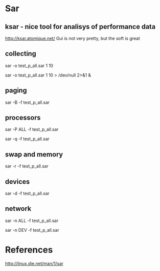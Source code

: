 # Sar

## ksar - nice tool for analisys of performance data

   http://ksar.atomique.net/
   Gui is not very pretty, but the soft is great

## collecting

  sar -o test_p_all.sar 1 10

  sar -o test_p_all.sar 1 10  > /dev/null 2>&1 &

## paging

  sar -B     -f test_p_all.sar

## processors

  sar -P ALL -f test_p_all.sar

  sar -q     -f test_p_all.sar

## swap and memory

  sar -r     -f test_p_all.sar

## devices

  sar -d     -f test_p_all.sar

## network

  sar -n ALL -f test_p_all.sar

  sar -n DEV -f test_p_all.sar


# References

  http://linux.die.net/man/1/sar
